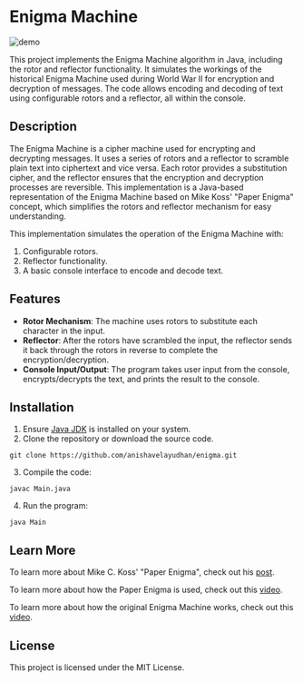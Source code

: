 # Enigma Machine
![demo]([https://i.imgur.com/kRge8M8.png)

This project implements the Enigma Machine algorithm in Java, including the rotor and reflector functionality. It simulates the workings of the historical Enigma Machine used during World War II for encryption and decryption of messages. The code allows encoding and decoding of text using configurable rotors and a reflector, all within the console.

## Description

The Enigma Machine is a cipher machine used for encrypting and decrypting messages. It uses a series of rotors and a reflector to scramble plain text into ciphertext and vice versa. Each rotor provides a substitution cipher, and the reflector ensures that the encryption and decryption processes are reversible. This implementation is a Java-based representation of the Enigma Machine based on Mike Koss' "Paper Enigma" concept, which simplifies the rotors and reflector mechanism for easy understanding.

This implementation simulates the operation of the Enigma Machine with:
1. Configurable rotors.
2. Reflector functionality.
3. A basic console interface to encode and decode text.

## Features

- **Rotor Mechanism**: The machine uses rotors to substitute each character in the input.
- **Reflector**: After the rotors have scrambled the input, the reflector sends it back through the rotors in reverse to complete the encryption/decryption.
- **Console Input/Output**: The program takes user input from the console, encrypts/decrypts the text, and prints the result to the console.

## Installation

1. Ensure [Java JDK](https://www.oracle.com/java/technologies/downloads/) is installed on your system.
2. Clone the repository or download the source code.
 ```
git clone https://github.com/anishavelayudhan/enigma.git
```
3. Compile the code:
```
javac Main.java
```
4. Run the program:
```
java Main
```

## Learn More
To learn more about Mike C. Koss' "Paper Enigma", check out his [post](https://mckoss.com/posts/paper-enigma/).

To learn more about how the Paper Enigma is used, check out this [video](https://www.youtube.com/watch?v=UKbP3Rjxhy0).

To learn more about how the original Enigma Machine works, check out this [video](https://youtu.be/ybkkiGtJmkM?si=t3yGqe52_aXOkqT7).


## License
This project is licensed under the MIT License.

